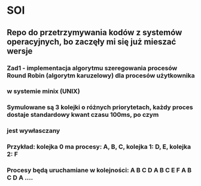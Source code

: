 # SOI

## Repo do przetrzymywania kodów z systemów operacyjnych, bo zaczęły mi się już mieszać wersje

### Zad1 - implementacja algorytmu szeregowania procesów Round Robin (algorytm karuzelowy) dla procesów użytkownika 
### w systemie minix (UNIX) 
### Symulowane są 3 kolejki o różnych priorytetach, każdy proces dostaje standardowy kwant czasu 100ms, po czym 
### jest wywłasczany
### Przykład: kolejka 0 ma procesy: A, B, C, kolejka 1: D, E, kolejka 2: F
### Procesy będą uruchamiane w kolejności: A B C D A B C E F A B C D A ....
